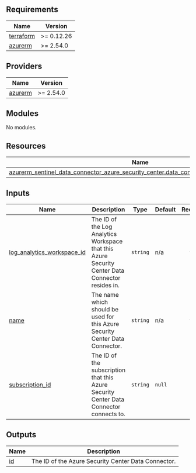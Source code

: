 <!-- BEGIN_TF_DOCS -->
## Requirements

| Name                                                                      | Version    |
|---------------------------------------------------------------------------|------------|
| <a name="requirement_terraform"></a> [terraform](#requirement\_terraform) | >= 0.12.26 |
| <a name="requirement_azurerm"></a> [azurerm](#requirement\_azurerm)       | >= 2.54.0  |

## Providers

| Name                                                          | Version   |
|---------------------------------------------------------------|-----------|
| <a name="provider_azurerm"></a> [azurerm](#provider\_azurerm) | >= 2.54.0 |

## Modules

No modules.

## Resources

| Name                                                                                                                                                                                                                        | Type     |
|-----------------------------------------------------------------------------------------------------------------------------------------------------------------------------------------------------------------------------|----------|
| [azurerm_sentinel_data_connector_azure_security_center.data_connector_azure_security_center](https://registry.terraform.io/providers/hashicorp/azurerm/latest/docs/resources/sentinel_data_connector_azure_security_center) | resource |

## Inputs

| Name                                                                                                                   | Description                                                                                      | Type                                                                                                                        | Default | Required |
|------------------------------------------------------------------------------------------------------------------------|--------------------------------------------------------------------------------------------------|-----------------------------------------------------------------------------------------------------------------------------|---------|:--------:|
| <a name="input_log_analytics_workspace_id"></a> [log\_analytics\_workspace\_id](#input\_log\_analytics\_workspace\_id) | The ID of the Log Analytics Workspace that this Azure Security Center Data Connector resides in. | `string`                                                                                                                    | n/a     |   yes    |
| <a name="input_name"></a> [name](#input\_name)                                                                         | The name which should be used for this Azure Security Center Data Connector.                     | `string`                                                                                                                    | n/a     |   yes    |
| <a name="input_subscription_id"></a> [subscription\_id](#input\_subscription\_id)                                      | The ID of the subscription that this Azure Security Center Data Connector connects to.           | `string`                                                                                                                    | `null`  |    no    |

## Outputs

| Name                                       | Description                                         |
|--------------------------------------------|-----------------------------------------------------|
| <a name="output_id"></a> [id](#output\_id) | The ID of the Azure Security Center Data Connector. |
<!-- END_TF_DOCS -->
